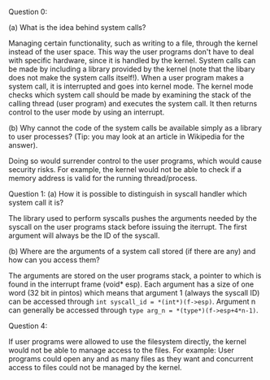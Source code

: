 Question 0:

(a) What is the idea behind system calls?

Managing certain functionality, such as writing to a file, through the kernel instead of the user space.
This way the user programs don't have to deal with specific hardware, since it is handled by the kernel.
System calls can be made by including a library provided by the kernel (note that the libary does not make the system calls itself!).
When a user program makes a system call, it is interrupted and goes into kernel mode.
The kernel mode checks which system call should be made by examining the stack of the calling thread (user program) and executes the system call.
It then returns control to the user mode by using an interrupt.

(b) Why cannot the code of the system calls be available simply as a library to user processes? (Tip: you may look at an article in Wikipedia for the answer).

Doing so would surrender control to the user programs, which would cause security risks.
For example, the kernel would not be able to check if a memory address is valid for the running thread/process.

Question 1:
(a) How it is possible to distinguish in syscall handler which system call it is?

The library used to perform syscalls pushes the arguments needed by the syscall on the user programs stack before issuing the iterrupt. The first argument will always be the ID of the syscall.

(b) Where are the arguments of a system call stored (if there are any) and how can you access them?

The arguments are stored on the user programs stack, a pointer to which is found in the interrupt frame (void* esp).
Each argument has a size of one word (32 bit in pintos) which means that argument 1 (always the syscall ID) can be accessed through `int syscall_id = *(int*)(f->esp)`. Argument n can generally be accessed through `type arg_n = *(type*)(f->esp+4*n-1)`.

Question 4:

If user programs were allowed to use the filesystem directly, the kernel would not be able to manage access to the files. For example: User programs could open any and as many files as they want and concurrent access to files could not be managed by the kernel.
